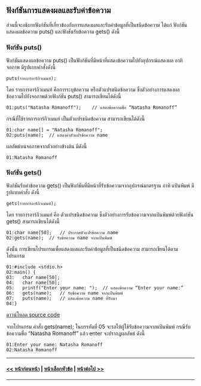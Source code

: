 ## ฟังก์ชันการแสดงผลและรับค่าข้อความ

ส่วนนี้จะอธิบายฟังก์ชันที่เกี่ยวข้องกับการแสดงผลและรับค่าข้อมูลที่เป็นชนิดข้อความ ได้แก่ ฟังก์ชันแสดงผลข้อความ puts() และฟังชันรับข้อความ gets() ดังนี้

### ฟังก์ชัน puts()
ฟังก์ชันแสดงผลข้อความ puts() เป็นฟังก์ชันที่มีหน้าที่แสดงข้อความไปยังอุปกรณ์แสดงผล อาทิ จอภาพ มีรูปแบบคำสั่งดังนี้

```
puts(รายการอาร์กิวเมนท์);
```

โดย รายการอาร์กิวเมนท์ คือการระบุข้อความ หรือตัวแปรชนิดข้อความ ซึ่งตัวอย่างการแสดงผลข้อความไปยังจอภาพด้วยฟังก์ชัน puts() สามารถเขียนได้ดังนี้

```
01:puts("Natasha Romanoff");	// แสดงข้อความชื่อ “Natasha Romanoff”
```

กรณีที่ใช้รายการอาร์กิวเมนท์ เป็นตัวแปรชนิดข้อความ สามารถเขียนได้ดังนี้

```
01:char name[] = "Natasha Romanoff";	
02:puts(name);	// แสดงค่าตัวแปรข้อความ name
```

ผลลัพธ์บนจอภาพจากตัวอย่างข้างต้น มีดังนี้

```
01:Natasha Romanoff
```

### ฟังก์ชัน gets()
ฟังก์ชันรับค่าข้อความ gets() เป็นฟังก์ชันที่มีหน้าที่รับข้อความจากอุปกรณ์มาตรฐาน อาทิ แป้นพิมพ์ มีรูปแบบคำสั่ง ดังนี้

```
gets(รายการอาร์กิวเมนท์);
```

โดย รายการอาร์กิวเมนท์ คือ ตัวแปรชนิดข้อความ ซึ่งตัวอย่างการรับข้อความจากแป้นพิมพ์ด้วยฟังก์ชัน gets() สามารถเขียนได้ดังนี้

```
01:char name[50];	// ประกาศตัวแปรข้อความ name
02:gets(name);	// รับข้อความ name จากแป้นพิมพ์
```

ดังนั้น การเขียนโปรแกรมเพื่อแสดงผลและรับค่าข้อมูลที่เป็นชนิดข้อความ สามารถเขียนได้ตามโปรแกรม

```
01:#include <stdio.h>
02:main() {     
03:   char name[50];
04:   char name[50];	
05:   printf("Enter your name: ");	// แสดงข้อความ “Enter your name:”
06:   gets(name);	// รับข้อความ name จากแป้นพิมพ์
07:   puts(name);	// แสดงข้อความ name ที่รับมา
04:}	
```
[ดาวน์โหลด source code](src/ch05_04.cpp) 

จากโปรแกรม คำสั่ง gets(name); ในบรรทัดที่ 05 จะรอให้ผู้ใช้รับข้อความจากแป้นพิมพ์ กรณีรับข้อความชื่อ “Natasha Romanoff” แล้ว enter จะปรากฏผลลัพธ์ ดังนี้

```
01:Enter your name: Natasha Romanoff
02:Natasha Romanoff
```
---
#### [<< หน้าก่อนหน้า](0502.md) | [หน้าเลือกหัวข้อ](README.md) | [หน้าต่อไป >>](0504.md)
---
